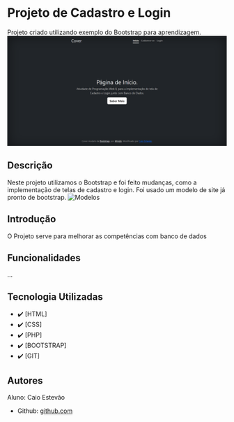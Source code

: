 <!--# Índice 

* [Projeto de Portfólio Pessoal](#projeto-de-portifolio-pessoal)  
* [Descrição](#descri%C3%A7%C3%A3o)  
* [Introdução](#introdu%C3%A7%C3%A3o)  
* [Funcionalidades](#funcioanlidades)  
* [Tecnologia Utilizadas](#tecnologia-utilizadas)  
* [Fontes Consultadas](#fontes-consultadas)  
* [Autores](#autores)  -->

# Projeto de Cadastro e Login
Projeto criado utilizando exemplo do Bootstrap para aprendizagem.
![Capa do Projeto](img/capa.png)


## Descrição
Neste projeto utilizamos o Bootstrap e foi feito mudanças, como a implementação de telas de cadastro e login. 
Foi usado um modelo de site já pronto de bootstrap.
![Modelos](img/modelos.png)


## Introdução
O Projeto serve para melhorar as competências com banco de dados


## Funcionalidades
...


## Tecnologia Utilizadas
- :heavy_check_mark: [HTML]
- :heavy_check_mark: [CSS]
- :heavy_check_mark: [PHP]
- :heavy_check_mark: [BOOTSTRAP]
- :heavy_check_mark: [GIT]


## Autores
Aluno: Caio Estevão
- Github: [github.com](https://github.com/Caioestevao1000)
